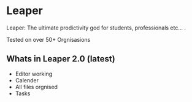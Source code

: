# Leaper
Leaper: The ultimate prodictivity god for students, professionals etc... .

Tested on over 50+ Orgnisasions

## Whats in Leaper 2.0 (latest)
- Editor working
- Calender
- All files orgnised
- Tasks
